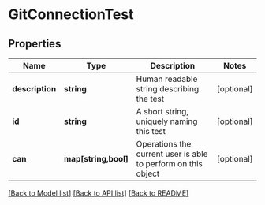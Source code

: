 # GitConnectionTest

## Properties
Name | Type | Description | Notes
------------ | ------------- | ------------- | -------------
**description** | **string** | Human readable string describing the test | [optional] 
**id** | **string** | A short string, uniquely naming this test | [optional] 
**can** | **map[string,bool]** | Operations the current user is able to perform on this object | [optional] 

[[Back to Model list]](../README.md#documentation-for-models) [[Back to API list]](../README.md#documentation-for-api-endpoints) [[Back to README]](../README.md)


